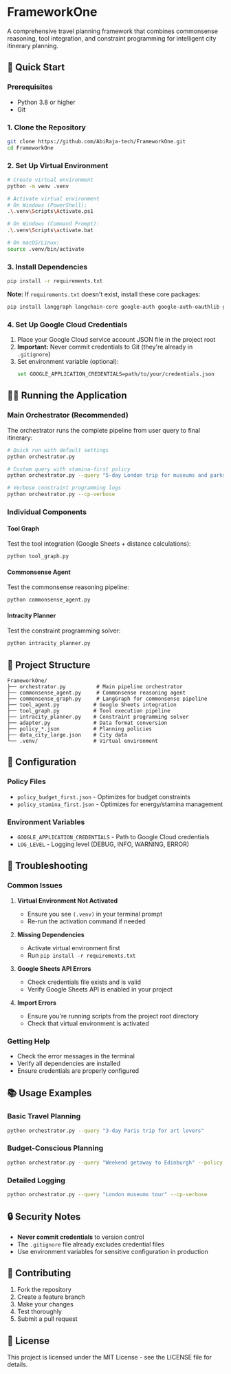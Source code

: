 # FrameworkOne

A comprehensive travel planning framework that combines commonsense reasoning, tool integration, and constraint programming for intelligent city itinerary planning.

## 🚀 Quick Start

### Prerequisites
- Python 3.8 or higher
- Git

### 1. Clone the Repository
```bash
git clone https://github.com/AbiRaja-tech/FrameworkOne.git
cd FrameworkOne
```

### 2. Set Up Virtual Environment
```bash
# Create virtual environment
python -m venv .venv

# Activate virtual environment
# On Windows (PowerShell):
.\.venv\Scripts\Activate.ps1

# On Windows (Command Prompt):
.\.venv\Scripts\activate.bat

# On macOS/Linux:
source .venv/bin/activate
```

### 3. Install Dependencies
```bash
pip install -r requirements.txt
```

**Note:** If `requirements.txt` doesn't exist, install these core packages:
```bash
pip install langgraph langchain-core google-auth google-auth-oauthlib google-auth-httplib2 google-api-python-client
```

### 4. Set Up Google Cloud Credentials
1. Place your Google Cloud service account JSON file in the project root
2. **Important:** Never commit credentials to Git (they're already in `.gitignore`)
3. Set environment variable (optional):
   ```bash
   set GOOGLE_APPLICATION_CREDENTIALS=path/to/your/credentials.json
   ```

## 🏃‍♂️ Running the Application

### Main Orchestrator (Recommended)
The orchestrator runs the complete pipeline from user query to final itinerary:

```bash
# Quick run with default settings
python orchestrator.py

# Custom query with stamina-first policy
python orchestrator.py --query "5-day London trip for museums and parks" --policy policy_stamina_first.json

# Verbose constraint programming logs
python orchestrator.py --cp-verbose
```

### Individual Components

#### Tool Graph
Test the tool integration (Google Sheets + distance calculations):
```bash
python tool_graph.py
```

#### Commonsense Agent
Test the commonsense reasoning pipeline:
```bash
python commonsense_agent.py
```

#### Intracity Planner
Test the constraint programming solver:
```bash
python intracity_planner.py
```

## 📁 Project Structure

```
FrameworkOne/
├── orchestrator.py          # Main pipeline orchestrator
├── commonsense_agent.py     # Commonsense reasoning agent
├── commonsense_graph.py     # LangGraph for commonsense pipeline
├── tool_agent.py           # Google Sheets integration
├── tool_graph.py           # Tool execution pipeline
├── intracity_planner.py    # Constraint programming solver
├── adapter.py              # Data format conversion
├── policy_*.json           # Planning policies
├── data_city_large.json    # City data
└── .venv/                  # Virtual environment
```

## 🔧 Configuration

### Policy Files
- `policy_budget_first.json` - Optimizes for budget constraints
- `policy_stamina_first.json` - Optimizes for energy/stamina management

### Environment Variables
- `GOOGLE_APPLICATION_CREDENTIALS` - Path to Google Cloud credentials
- `LOG_LEVEL` - Logging level (DEBUG, INFO, WARNING, ERROR)

## 🐛 Troubleshooting

### Common Issues

1. **Virtual Environment Not Activated**
   - Ensure you see `(.venv)` in your terminal prompt
   - Re-run the activation command if needed

2. **Missing Dependencies**
   - Activate virtual environment first
   - Run `pip install -r requirements.txt`

3. **Google Sheets API Errors**
   - Check credentials file exists and is valid
   - Verify Google Sheets API is enabled in your project

4. **Import Errors**
   - Ensure you're running scripts from the project root directory
   - Check that virtual environment is activated

### Getting Help
- Check the error messages in the terminal
- Verify all dependencies are installed
- Ensure credentials are properly configured

## 📚 Usage Examples

### Basic Travel Planning
```bash
python orchestrator.py --query "3-day Paris trip for art lovers"
```

### Budget-Conscious Planning
```bash
python orchestrator.py --query "Weekend getaway to Edinburgh" --policy policy_budget_first.json
```

### Detailed Logging
```bash
python orchestrator.py --query "London museums tour" --cp-verbose
```

## 🔒 Security Notes

- **Never commit credentials** to version control
- The `.gitignore` file already excludes credential files
- Use environment variables for sensitive configuration in production

## 🤝 Contributing

1. Fork the repository
2. Create a feature branch
3. Make your changes
4. Test thoroughly
5. Submit a pull request

## 📄 License

This project is licensed under the MIT License - see the LICENSE file for details.
